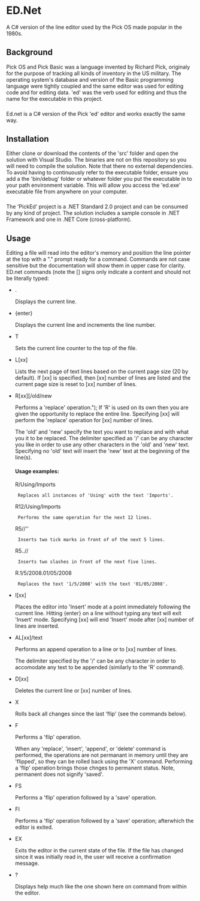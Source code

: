 # ED.Net
A C# version of the line editor used by the Pick OS made popular in the 1980s.

## Background

Pick OS and Pick Basic was a language invented by Richard Pick, originaly for the purpose of tracking all kinds of inventory in the US military.
The operating system's database and version of the Basic programming language were tightly coupled and the same editor was used for editing code and for editing data. 'ed' was the verb used for editing and thus the name for the executable in this project.
###
Ed.net is a C# version of the Pick 'ed' editor and works exactly the same way. 

## Installation

Either clone or download the contents of the 'src' folder and open the solution with Visual Studio. The binaries are not on this repository so you will need to compile the solution. Note that there no external dependencies. To avoid having to continuously refer to the executable folder, ensure you add a the 'bin/debug' folder or whatever folder you put the executable in to your path environment variable. This will allow you access the 'ed.exe' executable file from anywhere on your computer.
###
The 'PickEd' project is a .NET Standard 2.0 project and can be consumed by any kind of project. The solution includes a sample console in .NET Framework and one in .NET Core (cross-platform).

## Usage

Editing a file will read into the editor's memory and position the line pointer at the top with a "." prompt ready for a command. Commands are not case sensitive but the documentation will show them in upper case for clarity.
ED.net commands (note the [] signs only indicate a content and should not be literally typed:

- .

  Displays the current line.
- {enter}

  Displays the current line and increments the line number.
- T

  Sets the current line counter to the top of the file.
- L[xx]

  Lists the next page of text lines based on the current page size (20 by default). If [xx] is specified, then [xx] number of lines are listed and the current page size is reset to [xx] number of lines.
- R[xx][/old/new

  Performs a 'replace' operation.");
  If 'R' is used on its own then you are given the opportunity to replace the entire line.  Specifying [xx] will perform the 'replace' operation for [xx] number of lines.

  The 'old' and 'new' specify the text you want to replace and with what you it to be replaced.  The delimiter specified as '/' can be any character you like in order to use any other characters in the 'old' and 'new' text.  Specifying no 'old' text will insert the 'new' text at the beginning of the line(s).

  #### Usage examples:

     R/Using/Imports

       Replaces all instances of 'Using' with the text 'Imports'.

     R12/Using/Imports

       Performs the same operation for the next 12 lines.

     R5//''

       Inserts two tick marks in front of of the next 5 lines.

     R5..//

       Inserts two slashes in front of the next five lines.

     R.1/5/2008.01/05/2008

       Replaces the text '1/5/2008' with the text '01/05/2008'.
- I[xx]

  Places the editor into 'Insert' mode at a point immediately following the current line. Hitting {enter} on a line without typing any text will exit 'Insert' mode. Specifying [xx] will end 'Insert' mode after [xx] number of lines are inserted.
- AL[xx]/text

  Performs an append operation to a line or to [xx] number of lines.

  The delimiter specified by the '/' can be any character in order to accomodate any text to be appended (similarly to the 'R' command).
- D[xx]

  Deletes the current line or [xx] number of lines.
- X

  Rolls back all changes since the last 'flip' (see the commands below).
- F

  Performs a 'flip' operation. 
  
  When any 'replace', 'insert', 'append', or 'delete' command is performed, the operations are not permanant in memory until they are 'flipped', so they can be rolled back using the 'X' command. Performing a 'flip' operation brings those chnges to permanent status. Note, permanent does not signify 'saved'.
- FS

  Performs a 'flip' operation followed by a 'save' operation.
- FI

  Performs a 'flip' operation followed by a 'save' operation; afterwhich the editor is exited.
- EX

  Exits the editor in the current state of the file. If the file has changed since it was initially read in, the user will receive a confirmation message.
- ?

  Displays help much like the one shown here on command from within the editor.
